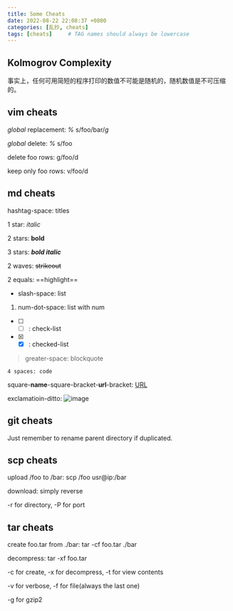 ```yaml
---
title: Some Cheats
date: 2022-08-22 22:08:37 +0800
categories: [乱抄, cheats]
tags: [cheats]     # TAG names should always be lowercase
---
```

## Kolmogrov Complexity 

事实上，任何可用简短的程序打印的数值不可能是随机的，随机数值是不可压缩的。

## vim cheats 
*global* replacement: *%* s/foo/bar/*g*

*global* delete: *%* s/foo

delete foo rows: g/foo/d

keep only foo rows: v/foo/d

## md cheats
hashtag-space: titles

1 star: *italic*

2 stars: **bold** 

3 stars: ***bold italic*** 

2 waves: ~~strikeout~~ 

2 equals: ==highlight==

- slash-space: list

1. num-dot-space: list with num

- [ ] - [ ] : check-list

- [x] - [x] : checked-list 

> greater-space: blockquote

    4 spaces: code

square-**name**-square-bracket-**url**-bracket: [URL](https://github.com/YJY1029/container/blob/main/linux.md)

exclamatioin-ditto: ![image](null)

## git cheats 

Just remember to rename parent directory if duplicated. 

## scp cheats 
upload /foo to /bar: scp /foo usr@ip:/bar

download: simply reverse 

-r for directory, -P for port 

## tar cheats 
create foo.tar from ./bar: tar -cf foo.tar ./bar 

decompress: tar -xf foo.tar 

-c for create, -x for decompress, -t for view contents 

-v for verbose, -f for file(always the last one)

-g for gzip2
